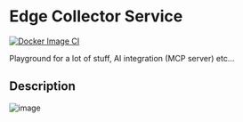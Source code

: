 # Edge Collector Service
[![Docker Image CI](https://github.com/hirre/CollectorService/actions/workflows/docker-image.yml/badge.svg?branch=master)](https://github.com/hirre/CollectorService/actions/workflows/docker-image.yml)

Playground for a lot of stuff, AI integration (MCP server) etc...

## Description
![image](https://github.com/user-attachments/assets/6d78c654-76b4-4654-b462-1ceb74702c85)

